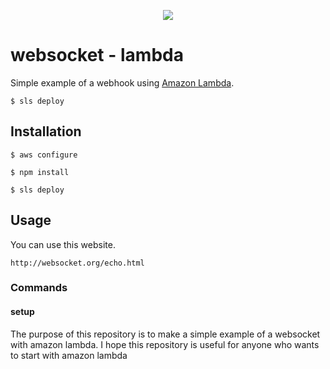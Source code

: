 
<p align="center"><img src="https://avatars3.githubusercontent.com/u/70237074?s=200&v=4"/></p>

# websocket - lambda


Simple example of a webhook using  [Amazon Lambda](http://aws.amazon.com/lambda/).


```
$ sls deploy
```

## Installation

```
$ aws configure
```
```
$ npm install
```
```
$ sls deploy
```


## Usage

You can use this website.

```
http://websocket.org/echo.html

```

### Commands

#### setup

The purpose of this repository is to make a simple example of a websocket with amazon lambda.
I hope this repository is useful for anyone who wants to start with amazon lambda

